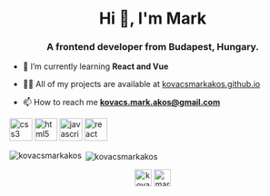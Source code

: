 <h1 align="center">Hi 👋, I'm Mark</h1>
<h3 align="center">A frontend developer from Budapest, Hungary.</h3>

- 🌱 I’m currently learning **React and Vue**

- 👨‍💻 All of my projects are available at [kovacsmarkakos.github.io](kovacsmarkakos.github.io)

- 📫 How to reach me **kovacs.mark.akos@gmail.com**

<p align="left"><img src="https://devicons.github.io/devicon/devicon.git/icons/css3/css3-original-wordmark.svg" alt="css3" width="40" height="40"/> <img src="https://devicons.github.io/devicon/devicon.git/icons/html5/html5-original-wordmark.svg" alt="html5" width="40" height="40"/> <img src="https://devicons.github.io/devicon/devicon.git/icons/javascript/javascript-original.svg" alt="javascript" width="40" height="40"/> <img src="https://devicons.github.io/devicon/devicon.git/icons/react/react-original-wordmark.svg" alt="react" width="40" height="40"/></p><p><img align="left" src="https://github-readme-stats.vercel.app/api/top-langs/?username=kovacsmarkakos&layout=compact&hide=html" alt="kovacsmarkakos" /></p>

<p>&nbsp;<img align="center" src="https://github-readme-stats.vercel.app/api?username=kovacsmarkakos&show_icons=true" alt="kovacsmarkakos" /></p>

<p align="center"> 
<a href="https://codepen.io/kovacsmarkakos" target="blank"><img align="center" src="https://cdn.jsdelivr.net/npm/simple-icons@3.0.1/icons/codepen.svg" alt="kovacsmarkakos" height="30" width="30" /></a>
<a href="https://instagram.com/mark.akos" target="blank"><img align="center" src="https://cdn.jsdelivr.net/npm/simple-icons@3.0.1/icons/instagram.svg" alt="mark.akos" height="30" width="30" /></a>
</p>
